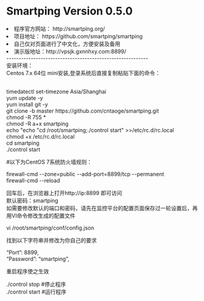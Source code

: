# Smartping Version 0.5.0
<li>程序官方网站： http://smartping.org/</li>
<li>项目地址： https://github.com/smartping/smartping</li></li>
<li>自己仅对页面进行了中文化，方便安装及备用</li>
<li>演示版地址：http://vpsjk.gxnnhxy.com:8899/</li>
----------------------------------------------------------
<br>安装环境：</br>
Centos 7.x 64位 mini安装,登录系统后直接复制粘贴下面的命令：</br>
<p><br>timedatectl set-timezone Asia/Shanghai</br>yum update -y</code></br>yum install git -y</code></br>git clone -b master https://github.com/cntaoge/smartping.git</br>chmod -R 755 *</br>chmod -R a+x smartping</br>echo "echo "cd /root/smartping;./control start" >>/etc/rc.d/rc.local</br>chmod +x /etc/rc.d/rc.local</br>cd smartping</br>./control start</br>
<p>#以下为CentOS 7系统防火墙规则：</br>
<p>firewall-cmd --zone=public --add-port=8899/tcp --permanent</br>firewall-cmd --reload</br>
<p>回车后，在浏览器上打开http://ip:8899 即可访问</br>
默认密码：smartping</br>
如需要修改默认的端口和密码，请先在监控平台的配置页面保存过一轮设置后，再用VI命令修改生成的配置文件</br>
<p>vi /root/smartping/conf/config.json</br>
<p>找到以下字符串并修改为你自己的要求</br>
<p>“Port”: 8899,</br>
“Password”: “smartping”,</br>
<p>重启程序使之生效</br>
<p>./control stop #停止程序</br>
./control start #运行程序</br>
